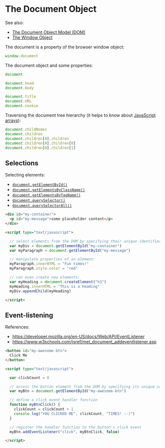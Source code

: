 
# The Document Object

See also:
  + [The Document Object Model (DOM)](document-object-model.md)
  + [The Window Object](window.md)

The document is a property of the browser window object:

```js
window.document
```

The document object and some properties:

```js
document

document.head
document.body

document.title
document.URL
document.cookie
```

Traversing the document tree hierarchy (it helps to know about [JavaScript arrays](./datatypes/arrays.md)):

```` js
document.childNodes
document.children
document.children[0].children
document.children[0].children[0]
document.children[0].children[1]
````

## Selections


Selecting elements:

  + [`document.getElementById()`](https://developer.mozilla.org/en-US/docs/Web/API/Document/getElementById)
  + [`document.getElementsByClassName()`](https://developer.mozilla.org/en-US/docs/Web/API/Document/getElementsByClassName)
  + [`document.getElementsByTagName()`](https://developer.mozilla.org/en-US/docs/Web/API/Document/getElementsByTagName)
  + [`document.querySelector()`](https://developer.mozilla.org/en-US/docs/Web/API/Document/querySelector)
  + [`document.querySelectorAll()`](https://developer.mozilla.org/en-US/docs/Web/API/Document/querySelectorAll)

```html
<div id="my-container">
  <p id="my-message">some placeholder content</p>
</div>
```

```html
<script type="text/javascript">

  // select elements from the DOM by specifying their unique identifiers:
  var myDiv = document.getElementById("my-container")
  var myParagraph = document.getElementById("my-message")

  // manipulate properties of an element:
  myParagraph.innerHTML = "Fun times!"
  myParagraph.style.color = "red"

  // can even create new elements:
  var myHeading = document.createElement("h3")
  myHeading.innerHTML = "This is a heading"
  myDiv.appendChild(myHeading)

</script>
```

## Event-listening

References:

  + https://developer.mozilla.org/en-US/docs/Web/API/EventListener
  + https://www.w3schools.com/jsref/met_document_addeventlistener.asp

```html
<button id="my-awesome-btn">
  Click Me
</button>
```

```html
<script type="text/javascript">

  var clickCount = 0

  // access the button element from the DOM by specifying its unique identifier
  var myBtn = document.getElementById("my-awesome-btn")

  // define a click event handler function
  function myBtnClick() {
    clickCount = clickCount + 1
    console.log("YOU CLICKED ME", clickCount, "TIMES! :-)")
  }

  // register the handler function to the button's click event
  myBtn.addEventListener("click", myBtnClick, false)

</script>
```
